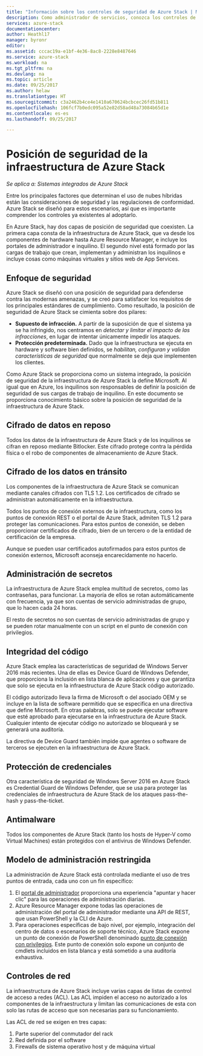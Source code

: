 ```yaml
---
title: "Información sobre los controles de seguridad de Azure Stack | Microsoft Docs"
description: Como administrador de servicios, conozca los controles de seguridad aplicados a Azure Stack
services: azure-stack
documentationcenter: 
author: Heathl17
manager: byronr
editor: 
ms.assetid: cccac19a-e1bf-4e36-8ac8-2228e8487646
ms.service: azure-stack
ms.workload: na
ms.tgt_pltfrm: na
ms.devlang: na
ms.topic: article
ms.date: 09/25/2017
ms.author: helaw
ms.translationtype: HT
ms.sourcegitcommit: c3a2462b4ce4e1410a670624bcbcec26fd51b811
ms.openlocfilehash: 106fcf7b0edc095a52e82d58ad48a73084b65d1e
ms.contentlocale: es-es
ms.lasthandoff: 09/25/2017

---
```

# <a name="azure-stack-infrastructure-security-posture"></a>Posición de seguridad de la infraestructura de Azure Stack

*Se aplica a: Sistemas integrados de Azure Stack*

Entre los principales factores que determinan el uso de nubes híbridas están las consideraciones de seguridad y las regulaciones de conformidad. Azure Stack se diseñó para estos escenarios, así que es importante comprender los controles ya existentes al adoptarlo.

En Azure Stack, hay dos capas de posición de seguridad que coexisten. La primera capa consta de la infraestructura de Azure Stack, que va desde los componentes de hardware hasta Azure Resource Manager, e incluye los portales de administrador e inquilino. El segundo nivel está formado por las cargas de trabajo que crean, implementan y administran los inquilinos e incluye cosas como máquinas virtuales y sitios web de App Services.  

## <a name="security-approach"></a>Enfoque de seguridad
Azure Stack se diseñó con una posición de seguridad para defenderse contra las modernas amenazas, y se creó para satisfacer los requisitos de los principales estándares de cumplimiento. Como resultado, la posición de seguridad de Azure Stack se cimienta sobre dos pilares:

 - **Supuesto de infracción.** A partir de la suposición de que el sistema ya se ha infringido, nos centramos en *detectar y limitar el impacto de las infracciones*, en lugar de intentar únicamente impedir los ataques. 
 - **Protección predeterminada.**  Dado que la infraestructura se ejecuta en hardware y software bien definidos, se *habilitan, configuran y validan características de seguridad* que normalmente se deja que implementen los clientes.

Como Azure Stack se proporciona como un sistema integrado, la posición de seguridad de la infraestructura de Azure Stack la define Microsoft.  Al igual que en Azure, los inquilinos son responsables de definir la posición de seguridad de sus cargas de trabajo de inquilino. En este documento se proporciona conocimiento básico sobre la posición de seguridad de la infraestructura de Azure Stack.

## <a name="data-at-rest-encryption"></a>Cifrado de datos en reposo
Todos los datos de la infraestructura de Azure Stack y de los inquilinos se cifran en reposo mediante Bitlocker. Este cifrado protege contra la pérdida física o el robo de componentes de almacenamiento de Azure Stack. 

## <a name="data-in-transit-encryption"></a>Cifrado de los datos en tránsito
Los componentes de la infraestructura de Azure Stack se comunican mediante canales cifrados con TLS 1.2. Los certificados de cifrado se administran automáticamente en la infraestructura. 

Todos los puntos de conexión externos de la infraestructura, como los puntos de conexión REST o el portal de Azure Stack, admiten TLS 1.2 para proteger las comunicaciones. Para estos puntos de conexión, se deben proporcionar certificados de cifrado, bien de un tercero o de la entidad de certificación de la empresa. 

Aunque se pueden usar certificados autofirmados para estos puntos de conexión externos, Microsoft aconseja encarecidamente no hacerlo. 

## <a name="secret-management"></a>Administración de secretos
La infraestructura de Azure Stack emplea multitud de secretos, como las contraseñas, para funcionar. La mayoría de ellos se rotan automáticamente con frecuencia, ya que son cuentas de servicio administradas de grupo, que lo hacen cada 24 horas.

El resto de secretos no son cuentas de servicio administradas de grupo y se pueden rotar manualmente con un script en el punto de conexión con privilegios.

## <a name="code-integrity"></a>Integridad del código
Azure Stack emplea las características de seguridad de Windows Server 2016 más recientes. Una de ellas es Device Guard de Windows Defender, que proporciona la inclusión en lista blanca de aplicaciones y que garantiza que solo se ejecuta en la infraestructura de Azure Stack código autorizado. 

El código autorizado lleva la firma de Microsoft o del asociado OEM y se incluye en la lista de software permitido que se especifica en una directiva que define Microsoft. En otras palabras, solo se puede ejecutar software que esté aprobado para ejecutarse en la infraestructura de Azure Stack. Cualquier intento de ejecutar código no autorizado se bloqueará y se generará una auditoría.

La directiva de Device Guard también impide que agentes o software de terceros se ejecuten en la infraestructura de Azure Stack.

## <a name="credential-guard"></a>Protección de credenciales
Otra característica de seguridad de Windows Server 2016 en Azure Stack es Credential Guard de Windows Defender, que se usa para proteger las credenciales de infraestructura de Azure Stack de los ataques pass-the-hash y pass-the-ticket.

## <a name="antimalware"></a>Antimalware
Todos los componentes de Azure Stack (tanto los hosts de Hyper-V como Virtual Machines) están protegidos con el antivirus de Windows Defender.

## <a name="constrained-administration-model"></a>Modelo de administración restringida
La administración de Azure Stack está controlada mediante el uso de tres puntos de entrada, cada uno con un fin específico: 
1. El [portal de administrador](azure-stack-manage-portals.md) proporciona una experiencia "apuntar y hacer clic" para las operaciones de administración diarias.
2. Azure Resource Manager expone todas las operaciones de administración del portal de administrador mediante una API de REST, que usan PowerShell y la CLI de Azure. 
3. Para operaciones específicas de bajo nivel, por ejemplo, integración del centro de datos o escenarios de soporte técnico, Azure Stack expone un punto de conexión de PowerShell denominado [punto de conexión con privilegios](azure-stack-privileged-endpoint.md). Este punto de conexión solo expone un conjunto de cmdlets incluidos en lista blanca y está sometido a una auditoría exhaustiva.

## <a name="network-controls"></a>Controles de red
La infraestructura de Azure Stack incluye varias capas de listas de control de acceso a redes (ACL).  Las ACL impiden el acceso no autorizado a los componentes de la infraestructura y limitan las comunicaciones de esta con solo las rutas de acceso que son necesarias para su funcionamiento. 

Las ACL de red se exigen en tres capas:
1.  Parte superior del conmutador del rack
2.  Red definida por el software
3.  Firewalls de sistema operativo host y de máquina virtual 



